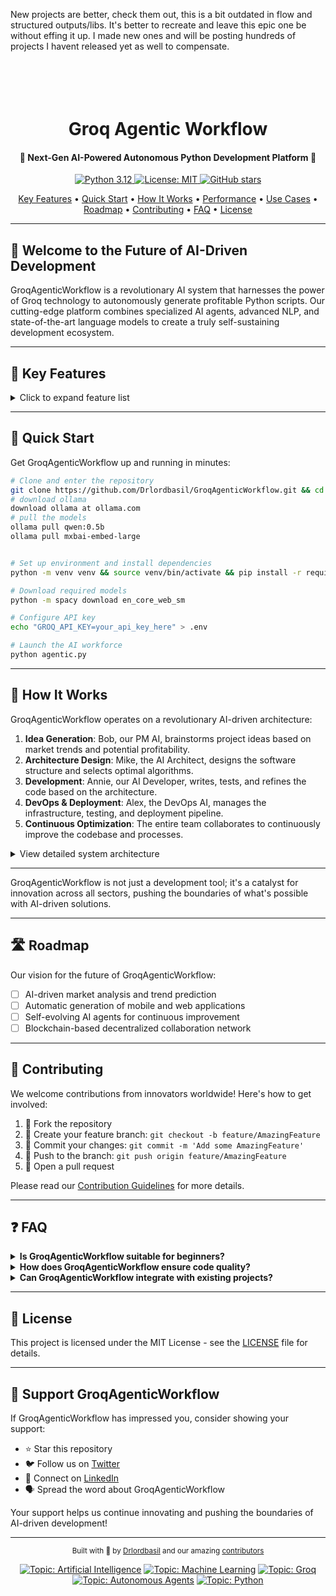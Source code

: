 New projects are better, check them out, this is a bit outdated in flow and structured outputs/libs. It's better to recreate and leave this epic one be without effing it up. I made new ones and will be posting hundreds of projects I havent released yet as well to compensate.
<h1 align="center">
  <br>

  <br>
  Groq Agentic Workflow
  <br>
</h1>

<h4 align="center">🚀 Next-Gen AI-Powered Autonomous Python Development Platform 🤖</h4>

<p align="center">
  <a href="https://www.python.org/downloads/release/python-3120/">
    <img src="https://img.shields.io/badge/python-3.12-blue.svg" alt="Python 3.12">
  </a>
  <a href="https://opensource.org/licenses/MIT">
    <img src="https://img.shields.io/badge/License-MIT-yellow.svg" alt="License: MIT">

  <a href="https://github.com/Drlordbasil/GroqAgenticWorkflow/stargazers">
    <img src="https://img.shields.io/github/stars/Drlordbasil/GroqAgenticWorkflow?style=social" alt="GitHub stars">
  </a>
</p>

<p align="center">
  <a href="#-key-features">Key Features</a> •
  <a href="#-quick-start">Quick Start</a> •
  <a href="#-how-it-works">How It Works</a> •
  <a href="#-performance">Performance</a> •
  <a href="#-potential-use-cases">Use Cases</a> •
  <a href="#-roadmap">Roadmap</a> •
  <a href="#-contributing">Contributing</a> •
  <a href="#-faq">FAQ</a> •
  <a href="#-license">License</a>
</p>

---

## 🌟 Welcome to the Future of AI-Driven Development

GroqAgenticWorkflow is a revolutionary AI system that harnesses the power of Groq technology to autonomously generate profitable Python scripts. Our cutting-edge platform combines specialized AI agents, advanced NLP, and state-of-the-art language models to create a truly self-sustaining development ecosystem.



---

## 🚀 Key Features

<details>
<summary>Click to expand feature list</summary>

- **🧠 AI-Powered Collaboration**: Four specialized AI agents work in harmony to manage, develop, and optimize projects
- **⚡ Groq Integration**: Leverage Groq's lightning-fast AI models for unparalleled performance
- **💡 Autonomous Ideation**: Self-generating project ideas with market potential analysis
- **🌐 Intelligent Web Research**: Advanced web scraping and data synthesis capabilities
- **🛠️ Robust Code Management**: Automated testing, optimization, and version control
- **💰 Crypto Wallet Integration**: Seamless blockchain transactions and profit management
- **🔗 Smart Memory Handling**: Efficient data management using Ollama and ChromaDB
- **📊 NLP-Driven Task Management**: Automated task extraction, prioritization, and tracking
- **🔄 Continuous Learning**: Self-improving algorithms for ever-increasing efficiency(future improvement)
- **🔐 Enterprise-Grade Security**: Built-in safeguards for code and data protection(future improvement)

</details>

---

## 🏁 Quick Start

Get GroqAgenticWorkflow up and running in minutes:

```bash
# Clone and enter the repository
git clone https://github.com/Drlordbasil/GroqAgenticWorkflow.git && cd GroqAgenticWorkflow
# download ollama
download ollama at ollama.com
# pull the models
ollama pull qwen:0.5b
ollama pull mxbai-embed-large


# Set up environment and install dependencies
python -m venv venv && source venv/bin/activate && pip install -r requirements.txt

# Download required models
python -m spacy download en_core_web_sm

# Configure API key
echo "GROQ_API_KEY=your_api_key_here" > .env

# Launch the AI workforce
python agentic.py
```

---

## 🔬 How It Works

GroqAgenticWorkflow operates on a revolutionary AI-driven architecture:

1. **Idea Generation**: Bob, our PM AI, brainstorms project ideas based on market trends and potential profitability.
2. **Architecture Design**: Mike, the AI Architect, designs the software structure and selects optimal algorithms.
3. **Development**: Annie, our AI Developer, writes, tests, and refines the code based on the architecture.
4. **DevOps & Deployment**: Alex, the DevOps AI, manages the infrastructure, testing, and deployment pipeline.
5. **Continuous Optimization**: The entire team collaborates to continuously improve the codebase and processes.

<details>
<summary>View detailed system architecture</summary>

```mermaid
graph TD
    A[Bob - Project Manager] --> B[Mike - Software Architect]
    B --> C[Annie - Developer]
    C --> D[Alex - DevOps Engineer]
    D --> E[Deployment]
    E --> F[Monitoring & Optimization]
    F --> A
```

</details>

---

GroqAgenticWorkflow is not just a development tool; it's a catalyst for innovation across all sectors, pushing the boundaries of what's possible with AI-driven solutions.

---

## 🛣️ Roadmap

Our vision for the future of GroqAgenticWorkflow:


- [ ] AI-driven market analysis and trend prediction
- [ ] Automatic generation of mobile and web applications
- [ ] Self-evolving AI agents for continuous improvement
- [ ] Blockchain-based decentralized collaboration network

---

## 🤝 Contributing

We welcome contributions from innovators worldwide! Here's how to get involved:

1. 🍴 Fork the repository
2. 🌿 Create your feature branch: `git checkout -b feature/AmazingFeature`
3. 💍 Commit your changes: `git commit -m 'Add some AmazingFeature'`
4. 🚀 Push to the branch: `git push origin feature/AmazingFeature`
5. 🎉 Open a pull request

Please read our [Contribution Guidelines](CONTRIBUTING.md) for more details.

---

## ❓ FAQ

<details>
<summary><strong>Is GroqAgenticWorkflow suitable for beginners?</strong></summary>
Absolutely! While our system is powerful, it's designed to be user-friendly for developers of all levels. Our extensive documentation and community support make it accessible to everyone.
</details>

<details>
<summary><strong>How does GroqAgenticWorkflow ensure code quality?</strong></summary>
Our AI agents are trained on best coding practices and use advanced static analysis tools. Additionally, Alex, our DevOps AI, runs comprehensive test suites to ensure top-notch quality.
</details>

<details>
<summary><strong>Can GroqAgenticWorkflow integrate with existing projects?</strong></summary>
Yes! GroqAgenticWorkflow is designed to seamlessly integrate with existing codebases. It can analyze your current project and suggest improvements or extensions.
</details>

---

## 📜 License

This project is licensed under the MIT License - see the [LICENSE](LICENSE) file for details.

---

## 💖 Support GroqAgenticWorkflow

If GroqAgenticWorkflow has impressed you, consider showing your support:

- ⭐ Star this repository
- 🐦 Follow us on [Twitter](https://twitter.com/GroqAgenticFlow)
- 💼 Connect on [LinkedIn](https://www.linkedin.com/company/groqagenticworkflow)
- 🗣️ Spread the word about GroqAgenticWorkflow

Your support helps us continue innovating and pushing the boundaries of AI-driven development!

---

<p align="center">
  <sub>Built with 💖 by <a href="https://github.com/Drlordbasil">Drlordbasil</a> and our amazing <a href="https://github.com/Drlordbasil/GroqAgenticWorkflow/graphs/contributors">contributors</a></sub>
</p>

<!-- SEO and topic tags -->
<p align="center">
  <a href="https://github.com/topics/artificial-intelligence"><img src="https://img.shields.io/badge/Topic-Artificial%20Intelligence-brightgreen" alt="Topic: Artificial Intelligence"></a>
  <a href="https://github.com/topics/machine-learning"><img src="https://img.shields.io/badge/Topic-Machine%20Learning-brightgreen" alt="Topic: Machine Learning"></a>
  <a href="https://github.com/topics/groq"><img src="https://img.shields.io/badge/Topic-Groq-brightgreen" alt="Topic: Groq"></a>
  <a href="https://github.com/topics/autonomous-agents"><img src="https://img.shields.io/badge/Topic-Autonomous%20Agents-brightgreen" alt="Topic: Autonomous Agents"></a>
  <a href="https://github.com/topics/python"><img src="https://img.shields.io/badge/Topic-Python-brightgreen" alt="Topic: Python"></a>
</p>
